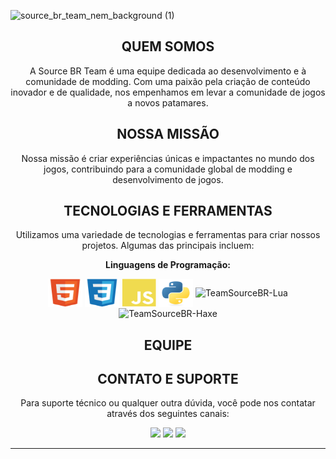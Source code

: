 ![source_br_team_nem_background (1)](https://github.com/user-attachments/assets/6b2b2384-0585-4bb8-9d7b-f365aacc70f1)

<div align="center">

## QUEM SOMOS

A Source BR Team é uma equipe dedicada ao desenvolvimento e à comunidade de modding. Com uma paixão pela criação de conteúdo inovador e de qualidade, nos empenhamos em levar a comunidade de jogos a novos patamares.

## NOSSA MISSÃO

Nossa missão é criar experiências únicas e impactantes no mundo dos jogos, contribuindo para a comunidade global de modding e desenvolvimento de jogos.


## TECNOLOGIAS E FERRAMENTAS

Utilizamos uma variedade de tecnologias e ferramentas para criar nossos projetos. Algumas das principais incluem:

**Linguagens de Programação:**

<img align="center" alt="TeamSouceBR-HTML" height="45" width="55" src="https://raw.githubusercontent.com/devicons/devicon/master/icons/html5/html5-original.svg">
<img align="center" alt="TeamSourceBR-CSS" height="45" width="55" src="https://raw.githubusercontent.com/devicons/devicon/master/icons/css3/css3-original.svg">
<img align="center" alt="TeamSourceBR-Js" height="45" width="55" src="https://raw.githubusercontent.com/devicons/devicon/master/icons/javascript/javascript-plain.svg">
<img align="center" alt="TeamSourceBR-Python" height="45" width="55" src="https://raw.githubusercontent.com/devicons/devicon/master/icons/python/python-original.svg">
<img align="center" alt="TeamSourceBR-Lua" height="45" width="55" src="https://cdn.jsdelivr.net/gh/devicons/devicon@latest/icons/lua/lua-original.svg">
<img align="center" alt="TeamSourceBR-Haxe" height="45" width="55" src="https://cdn.jsdelivr.net/gh/devicons/devicon@latest/icons/haxe/haxe-original.svg">

## EQUIPE

## CONTATO E SUPORTE

Para suporte técnico ou qualquer outra dúvida, você pode nos contatar através dos seguintes canais:

<div>
   <a href="https://www.youtube.com/@SourceBRTeam" target="_blank"><img src="https://img.shields.io/badge/YouTube-FF0000?style=for-the-badge&logo=youtube&logoColor=white" target="_blank"></a>
 <a href="https://discord.gg/tVNv6SNZZT" target="_blank"><img src="https://img.shields.io/badge/Discord-7289DA?style=for-the-badge&logo=discord&logoColor=white" target="_blank"></a>
   <a href="https://www.moddb.com/company/source-br" target="_blank"><img src="https://cdn.discordapp.com/attachments/1274483884142366894/1279969898495213578/image.png?ex=66d6605c&is=66d50edc&hm=05fbdf256b2945eb9e19c5457d022b68ea3718436785ca99102bdddb72b75b2d&" target="_blank"></a> 
</div>

<hr>

